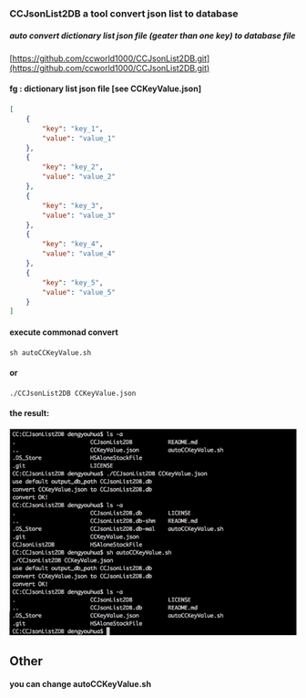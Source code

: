 ### CCJsonList2DB a tool convert json list to database 

##### auto convert dictionary list json file (geater than one key) to database file

[https://github.com/ccworld1000/CCJsonList2DB.git](https://github.com/ccworld1000/CCJsonList2DB.git)

#### fg : dictionary list json file [see CCKeyValue.json]

```JSON
[
    {
        "key": "key_1",
        "value": "value_1"
    },
    {
        "key": "key_2",
        "value": "value_2"
    },
    {
        "key": "key_3",
        "value": "value_3"
    },
    {
        "key": "key_4",
        "value": "value_4"
    },
    {
        "key": "key_5",
        "value": "value_5"
    }
]
```
#### execute commonad convert

```
sh autoCCKeyValue.sh
```
#### or

```
./CCJsonList2DB CCKeyValue.json
```

#### the result:

![CCJsonList2DB Screenshot](https://github.com/ccworld1000/CCJsonList2DB/blob/master/Documentation/CCJsonList2DB_Process.png?raw=true)

## Other
#### you can change autoCCKeyValue.sh